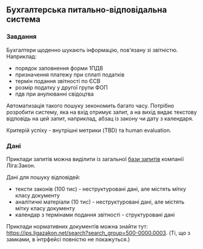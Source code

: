 ## Бухгалтерська питально-відповідальна система

### Завдання

Бухгалтери щоденно шукають інформацію, пов'язану зі звітністю. Наприклад:
- порядок заповнення форми 1ПДВ
- призначення платежу при сплаті податків
- термін подання звітності по ЄСВ
- розмір податку у другої групи ФОП
- пдв при анулюванні свідоцтва

Автоматизація такого пошуку зекономить багато часу. Потрібно розробити систему, яка на вхід отримує запит, а на вихід видає текстову відповідь на цей запит, наприклад, абзац із закону чи дату з календаря.

Критерій успіху - внутрішні метрики (TBD) та human evaluation.

### Дані

Приклади запитів можна виділити із загальної [бази запитів](https://www.dropbox.com/s/03gxvwue6egzf09/search_queries%20(1).csv?dl=0) компанії Ліга:Закон.

Дані для пошуку відповідей:
- тексти законів (100 тис) - неструктуровані дані, але містять мітку класу документу 
- аналітичні матеріали (10 тис) - неструктуровані дані, але містять мітку класу документу 
- календар з термінами подання звітності - структуровані дані

Приклади нормативних документів можна знайти тут: https://ips.ligazakon.net/search?search_group=500-0000.0003. (Ті, що з замками, в інтрфейсі повністю не покажуться.)
